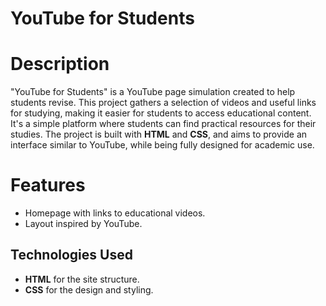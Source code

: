 # YouTube for Students

# Description
"YouTube for Students" is a YouTube page simulation created to help students revise. This project gathers a selection of videos and useful links for studying, making it easier for students to access educational content. It's a simple platform where students can find practical resources for their studies.
The project is built with **HTML** and **CSS**, and aims to provide an interface similar to YouTube, while being fully designed for academic use.

# Features
- Homepage with links to educational videos.
- Layout inspired by YouTube.

## Technologies Used
- **HTML** for the site structure.
- **CSS** for the design and styling.
